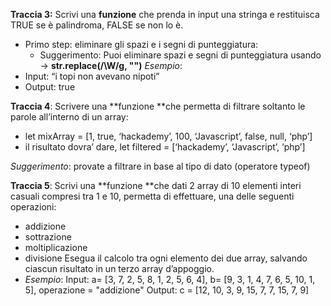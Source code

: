 
**Traccia 3:**
Scrivi una **funzione** che prenda in input una stringa e restituisca TRUE se è palindroma, FALSE se non lo è.
- Primo step: eliminare gli spazi e i segni di punteggiatura:
   - Suggerimento: Puoi eliminare spazi e segni di punteggiatura usando → **str.replace(/\W/g, "")**
*Esempio*:
- Input: “i topi non avevano nipoti”
- Output: true

**Traccia 4**: 
Scrivere una **funzione **che permetta di filtrare soltanto le parole all’interno di un array:
- let mixArray = [1, true, ‘hackademy’, 100, ‘Javascript’, false, null, ‘php’]
- il risultato dovra’ dare, let filtered = [‘hackademy’, ‘Javascript’, ‘php’]

*Suggerimento*: provate a filtrare in base al tipo di dato (operatore typeof)

**Traccia 5**:
 Scrivi una **funzione **che dati 2 array di 10 elementi interi casuali compresi tra 1 e 10, permetta di effettuare, una delle seguenti operazioni: 
- addizione
- sottrazione 
- moltiplicazione 
- divisione
 Esegua il calcolo tra ogni elemento dei due array, salvando ciascun risultato in un terzo array d’appoggio.
- *Esempio*: Input: a= [3, 7, 2, 5, 8, 1, 2, 5, 6, 4], b= [9, 3, 1, 4, 7, 6, 5, 10, 1, 5], operazione = "addizione" Output: c = [12, 10, 3, 9, 15, 7, 7, 15, 7, 9]
